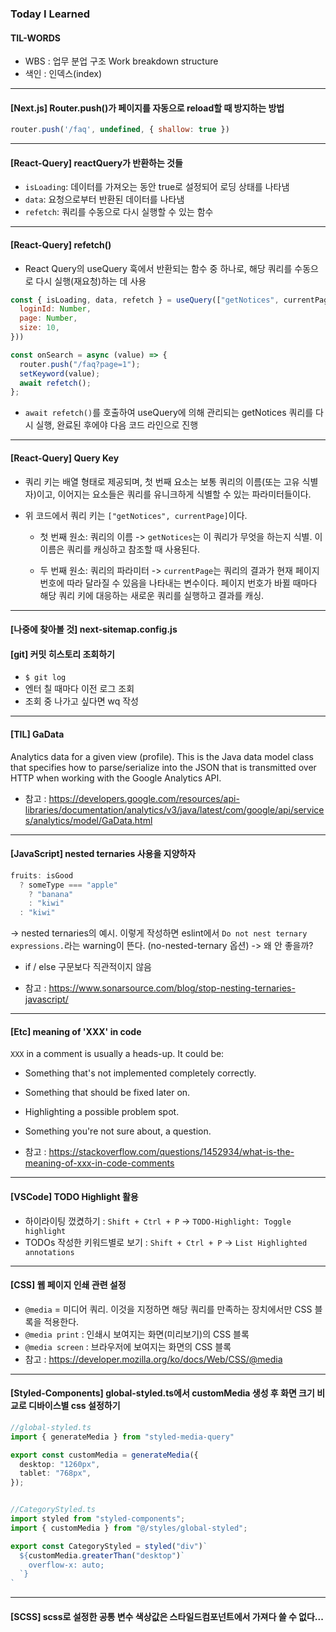 ### Today I Learned
#### TIL-WORDS 
* WBS : 업무 분업 구조 Work breakdown structure
* 색인 : 인덱스(index)

---

#### [Next.js]  Router.push()가 페이지를 자동으로 reload할 때 방지하는 방법
```javascript
router.push('/faq', undefined, { shallow: true })
```

---

#### [React-Query] reactQuery가 반환하는 것들
* `isLoading`: 데이터를 가져오는 동안 true로 설정되어 로딩 상태를 나타냄
* `data`: 요청으로부터 반환된 데이터를 나타냄
* `refetch`: 쿼리를 수동으로 다시 실행할 수 있는 함수

---

#### [React-Query] refetch()
* React Query의 useQuery 훅에서 반환되는 함수 중 하나로, 해당 쿼리를 수동으로 다시 실행(재요청)하는 데 사용

```javascript
const { isLoading, data, refetch } = useQuery(["getNotices", currentPage], () => getBbsNotices({
  loginId: Number,
  page: Number,
  size: 10,
}))

const onSearch = async (value) => {
  router.push("/faq?page=1");
  setKeyword(value);
  await refetch();
};
```

* `await refetch()`를 호출하여 useQuery에 의해 관리되는 getNotices 쿼리를 다시 실행, 완료된 후에야 다음 코드 라인으로 진행

---

#### [React-Query] Query Key
* 쿼리 키는 배열 형태로 제공되며, 첫 번째 요소는 보통 쿼리의 이름(또는 고유 식별자)이고, 이어지는 요소들은 쿼리를 유니크하게 식별할 수 있는 파라미터들이다.

* 위 코드에서 쿼리 키는 `["getNotices", currentPage]`이다.

    * 첫 번째 원소: 쿼리의 이름
    -> `getNotices`는 이 쿼리가 무엇을 하는지 식별. 이 이름은 쿼리를 캐싱하고 참조할 때 사용된다.

    * 두 번째 원소: 쿼리의 파라미터
    -> `currentPage`는 쿼리의 결과가 현재 페이지 번호에 따라 달라질 수 있음을 나타내는 변수이다. 페이지 번호가 바뀔 때마다 해당 쿼리 키에 대응하는 새로운 쿼리를 실행하고 결과를 캐싱.

---

#### [나중에 찾아볼 것] next-sitemap.config.js

#### [git] 커밋 히스토리 조회하기
* `$ git log`
* 엔터 칠 때마다 이전 로그 조회
* 조회 중 나가고 싶다면 wq 작성

---

#### [TIL] GaData
Analytics data for a given view (profile).
This is the Java data model class that specifies how to parse/serialize into the JSON that is transmitted over HTTP when working with the Google Analytics API.
* 참고 : https://developers.google.com/resources/api-libraries/documentation/analytics/v3/java/latest/com/google/api/services/analytics/model/GaData.html

---

#### [JavaScript] nested ternaries 사용을 지양하자
```javascript
fruits: isGood 
  ? someType === "apple" 
    ? "banana" 
    : "kiwi" 
  : "kiwi"
```
-> nested ternaries의 예시. 이렇게 작성하면 eslint에서 `Do not nest ternary expressions.`라는 warning이 뜬다. (no-nested-ternary 옵션) 
-> 왜 안 좋을까?
* if / else 구문보다 직관적이지 않음

* 참고 : https://www.sonarsource.com/blog/stop-nesting-ternaries-javascript/

---

#### [Etc] meaning of 'XXX' in code
`XXX` in a comment is usually a heads-up. It could be:

* Something that's not implemented completely correctly.
* Something that should be fixed later on.
* Highlighting a possible problem spot.
* Something you're not sure about, a question.

* 참고 : https://stackoverflow.com/questions/1452934/what-is-the-meaning-of-xxx-in-code-comments

---

#### [VSCode] TODO Highlight 활용
* 하이라이팅 껐켰하기 : `Shift + Ctrl + P` -> `TODO-Highlight: Toggle highlight`
* TODOs 작성한 키워드별로 보기 : `Shift + Ctrl + P` -> `List Highlighted annotations`

---

#### [CSS] 웹 페이지 인쇄 관련 설정
* `@media` = 미디어 쿼리. 이것을 지정하면 해당 쿼리를 만족하는 장치에서만 CSS 블록을 적용한다. 
* `@media print` : 인쇄시 보여지는 화면(미리보기)의 CSS 블록
* `@media screen` : 브라우저에 보여지는 화면의 CSS 블록
* 참고 : https://developer.mozilla.org/ko/docs/Web/CSS/@media

---

#### [Styled-Components] global-styled.ts에서 customMedia 생성 후 화면 크기 비교로 디바이스별 css 설정하기
```typeScript
//global-styled.ts
import { generateMedia } from "styled-media-query"

export const customMedia = generateMedia({
  desktop: "1260px",
  tablet: "768px",
});


//CategoryStyled.ts
import styled from "styled-components";
import { customMedia } from "@/styles/global-styled";

export const CategoryStyled = styled("div")`
  ${customMedia.greaterThan("desktop")`
    overflow-x: auto;
  `}
`
```

---

#### [SCSS] scss로 설정한 공통 변수 색상값은 스타일드컴포넌트에서 가져다 쓸 수 없다... 
